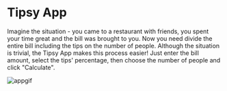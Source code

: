 # Tipsy App

Imagine the situation - you came to a restaurant with friends, you spent your time great and the bill was brought to you. 
Now you need divide the entire bill including the tips on the number of people. Although the situation is trivial, the 
Tipsy App makes this process easier! Just enter the bill amount, select the tips' percentage, then choose the number of 
people and click "Calculate".

![appgif](https://media.giphy.com/media/UrXXipsG7uT0vkxUnx/giphy.gif)
